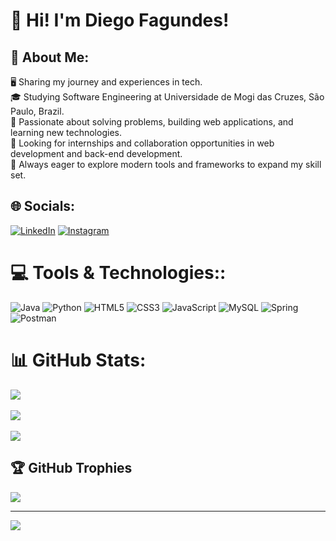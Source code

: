 # 👋 Hi! I'm Diego Fagundes!

## 💫 About Me:  
🖥️ Sharing my journey and experiences in tech.  
🎓 Studying Software Engineering at Universidade de Mogi das Cruzes, São Paulo, Brazil.  
🌟 Passionate about solving problems, building web applications, and learning new technologies.  
💼 Looking for internships and collaboration opportunities in web development and back-end development.  
🌱 Always eager to explore modern tools and frameworks to expand my skill set.  

## 🌐 Socials:
[![LinkedIn](https://img.shields.io/badge/LinkedIn-%230077B5.svg?logo=linkedin&logoColor=white)](https://linkedin.com/in/diegoo-fagundes) [![Instagram](https://img.shields.io/badge/Instagram-%23E4405F.svg?logo=Instagram&logoColor=white)](https://instagram.com/die_alvess) 

# 💻 Tools & Technologies::
![Java](https://img.shields.io/badge/java-%23ED8B00.svg?style=for-the-badge&logo=openjdk&logoColor=white)
![Python](https://img.shields.io/badge/python-3670A0?style=for-the-badge&logo=python&logoColor=ffdd54) 
![HTML5](https://img.shields.io/badge/html5-%23E34F26.svg?style=for-the-badge&logo=html5&logoColor=white) 
![CSS3](https://img.shields.io/badge/css3-%231572B6.svg?style=for-the-badge&logo=css3&logoColor=white)
![JavaScript](https://img.shields.io/badge/javascript-%23323330.svg?style=for-the-badge&logo=javascript&logoColor=%23F7DF1E)
![MySQL](https://img.shields.io/badge/mysql-4479A1.svg?style=for-the-badge&logo=mysql&logoColor=white) 
![Spring](https://img.shields.io/badge/spring-%236DB33F.svg?style=for-the-badge&logo=spring&logoColor=white) 
![Postman](https://img.shields.io/badge/Postman-FF6C37?style=for-the-badge&logo=postman&logoColor=white)

# 📊 GitHub Stats:
![](https://github-readme-stats.vercel.app/api/top-langs/?username=Diego251Fagundes&theme=radical&hide_border=false&include_all_commits=true&count_private=true&layout=compact)<br/> <br/>
![](https://github-readme-stats.vercel.app/api?username=Diego251Fagundes&theme=radical&hide_border=false&include_all_commits=true&count_private=true)<br/> <br/>
![](https://github-readme-streak-stats.herokuapp.com/?user=Diego251Fagundes&theme=radical&hide_border=false)<br/>


## 🏆 GitHub Trophies
![](https://github-profile-trophy.vercel.app/?username=Diego251Fagundes&theme=radical&no-frame=false&no-bg=false&margin-w=4)

---
[![](https://visitcount.itsvg.in/api?id=Diego251Fagundes&icon=0&color=4)](https://visitcount.itsvg.in)
